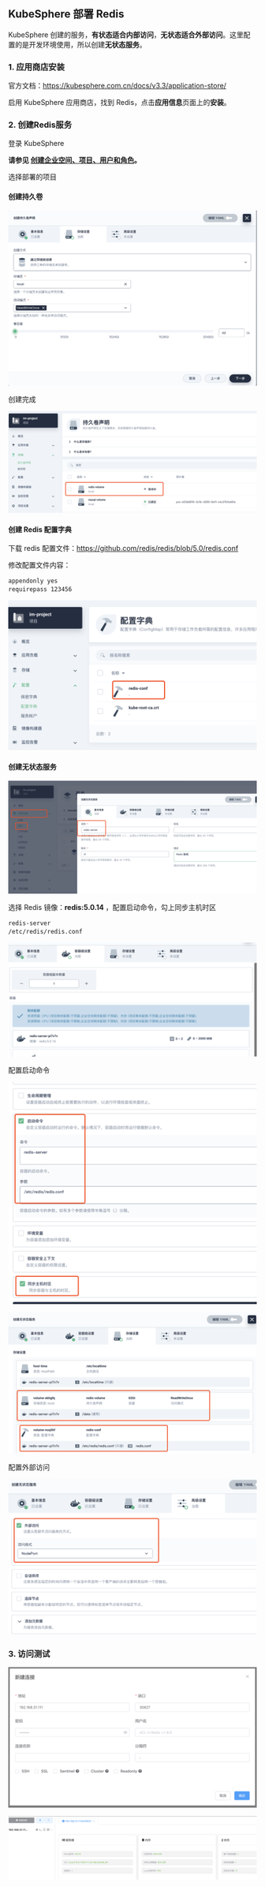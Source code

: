 ## KubeSphere 部署 Redis

KubeSphere 创建的服务，**有状态适合内部访问**，**无状态适合外部访问**。这里配置的是开发环境使用，所以创建**无状态服务**。



### 1. 应用商店安装

官方文档：https://kubesphere.com.cn/docs/v3.3/application-store/

启用 KubeSphere 应用商店，找到 Redis，点击**应用信息**页面上的**安装**。



### 2. 创建Redis服务

 登录 KubeSphere 

**请参见 [创建企业空间、项目、用户和角色](https://kubesphere.com.cn/docs/v3.3/quick-start/create-workspace-and-project/)。**

选择部署的项目

#### 创建持久卷

![image-20220716173223714](images/image-20220716173223714.png)

创建完成

![image-20220716173304894](images/image-20220716173304894.png)

#### 创建 Redis 配置字典

下载 redis 配置文件：https://github.com/redis/redis/blob/5.0/redis.conf

修改配置文件内容：

```bash
appendonly yes
requirepass 123456
```

![image-20220716174910734](images/image-20220716174910734.png)

#### 创建无状态服务

![image-20220716173109121](images/image-20220716173109121.png)



选择 Redis 镜像：**redis:5.0.14** ，配置启动命令，勾上同步主机时区

```bash
redis-server
/etc/redis/redis.conf
```

![image-20220716173942256](images/image-20220716173942256.png)

配置启动命令

![image-20220716180003893](images/image-20220716180003893.png)



![image-20220716175931449](images/image-20220716175931449.png)

配置外部访问

![image-20220716180154889](images/image-20220716180154889.png)

### 3. 访问测试

![image-20220716181635945](images/image-20220716181635945.png)



![image-20220716182335799](images/image-20220716182335799.png)















